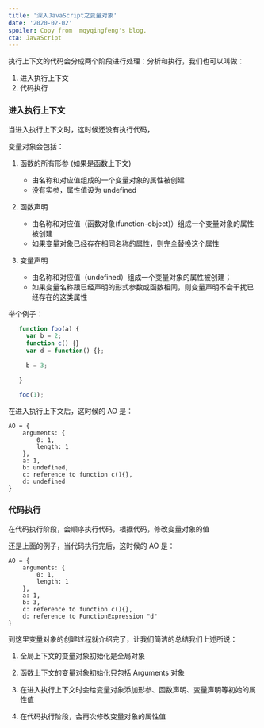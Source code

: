 ```yaml
---
title: '深入JavaScript之变量对象'
date: '2020-02-02'
spoiler: Copy from 	mqyqingfeng's blog.
cta: JavaScript
---
```


执行上下文的代码会分成两个阶段进行处理：分析和执行，我们也可以叫做：

 1. 进入执行上下文
 2. 代码执行
 
 ### 进入执行上下文
 
 当进入执行上下文时，这时候还没有执行代码，
 
 变量对象会包括：
 
 1. 函数的所有形参 (如果是函数上下文)
 
    * 由名称和对应值组成的一个变量对象的属性被创建
    * 没有实参，属性值设为 undefined
 
 2. 函数声明
 
    * 由名称和对应值（函数对象(function-object)）组成一个变量对象的属性被创建
    * 如果变量对象已经存在相同名称的属性，则完全替换这个属性
    
 3. 变量声明
 
    * 由名称和对应值（undefined）组成一个变量对象的属性被创建；
    * 如果变量名称跟已经声明的形式参数或函数相同，则变量声明不会干扰已经存在的这类属性

 举个例子：
 
 ```javascript
    function foo(a) {
      var b = 2;
      function c() {}
      var d = function() {};
    
      b = 3;
    
    }
    
    foo(1);
 ```

在进入执行上下文后，这时候的 AO 是：

```
AO = {
    arguments: {
        0: 1,
        length: 1
    },
    a: 1,
    b: undefined,
    c: reference to function c(){},
    d: undefined
}
```

 ### 代码执行
 
在代码执行阶段，会顺序执行代码，根据代码，修改变量对象的值

还是上面的例子，当代码执行完后，这时候的 AO 是：

```
AO = {
    arguments: {
        0: 1,
        length: 1
    },
    a: 1,
    b: 3,
    c: reference to function c(){},
    d: reference to FunctionExpression "d"
}
```

到这里变量对象的创建过程就介绍完了，让我们简洁的总结我们上述所说：

   1. 全局上下文的变量对象初始化是全局对象

   2. 函数上下文的变量对象初始化只包括 Arguments 对象

   3. 在进入执行上下文时会给变量对象添加形参、函数声明、变量声明等初始的属性值
   
   4. 在代码执行阶段，会再次修改变量对象的属性值
 
 